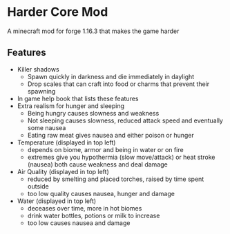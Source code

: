 # Harder Core Mod
 
A minecraft mod for forge 1.16.3 that makes the game harder

## Features 
- Killer shadows
    - Spawn quickly in darkness and die immediately in daylight
    - Drop scales that can craft into food or charms that prevent their spawning
- In game help book that lists these features
- Extra realism for hunger and sleeping
    - Being hungry causes slowness and weakness
    - Not sleeping causes slowness, reduced attack speed and eventually some nausea
    - Eating raw meat gives nausea and either poison or hunger
- Temperature (displayed in top left)
    - depends on biome, armor and being in water or on fire
    - extremes give you hypothermia (slow move/attack) or heat stroke (nausea) both cause weakness and deal damage
- Air Quality (displayed in top left)
    - reduced by smelting and placed torches, raised by time spent outside
    - too low quality causes nausea, hunger and damage
- Water (displayed in top left)
    - deceases over time, more in hot biomes
    - drink water bottles, potions or milk to increase
    - too low causes nausea and damage